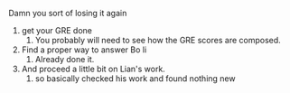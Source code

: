 Damn you sort of losing it again
1. get your GRE done
	1. You probably will need to see how the GRE scores are composed.
2. Find a proper way to answer Bo li
	1. Already done it.
3. And proceed a little bit on Lian's work.
	1. so basically checked his work and found nothing new

